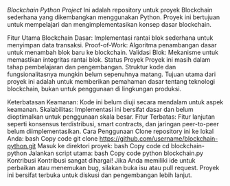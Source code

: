*Blockchain Python Project*
Ini adalah repository untuk proyek Blockchain sederhana yang dikembangkan menggunakan Python. Proyek ini bertujuan untuk mempelajari dan mengimplementasikan konsep dasar blockchain.

Fitur Utama
Blockchain Dasar: Implementasi rantai blok sederhana untuk menyimpan data transaksi.
Proof-of-Work: Algoritma penambangan dasar untuk menambah blok baru ke blockchain.
Validasi Blok: Mekanisme untuk memastikan integritas rantai blok.
Status Proyek
Proyek ini masih dalam tahap pembelajaran dan pengembangan. Struktur kode dan fungsionalitasnya mungkin belum sepenuhnya matang. Tujuan utama dari proyek ini adalah untuk memberikan pemahaman dasar tentang teknologi blockchain, bukan untuk penggunaan di lingkungan produksi.

Keterbatasan
Keamanan: Kode ini belum diuji secara mendalam untuk aspek keamanan.
Skalabilitas: Implementasi ini bersifat dasar dan belum dioptimalkan untuk penggunaan skala besar.
Fitur Terbatas: Fitur lanjutan seperti konsensus terdistribusi, smart contracts, dan jaringan peer-to-peer belum diimplementasikan.
Cara Penggunaan
Clone repository ini ke lokal Anda:
bash
Copy code
git clone https://github.com/username/blockchain-python.git
Masuk ke direktori proyek:
bash
Copy code
cd blockchain-python
Jalankan script utama:
bash
Copy code
python blockchain.py
Kontribusi
Kontribusi sangat dihargai! Jika Anda memiliki ide untuk perbaikan atau menemukan bug, silakan buka isu atau pull request. Proyek ini bersifat terbuka untuk diskusi dan pengembangan lebih lanjut.
